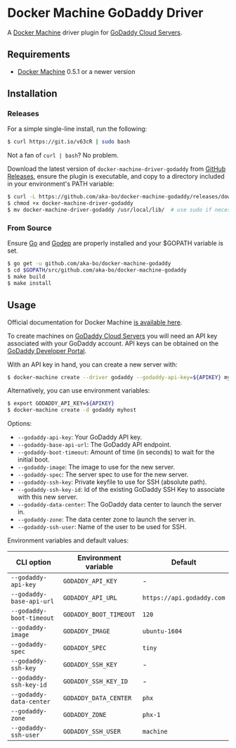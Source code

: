 # Docker Machine GoDaddy Driver

A [Docker Machine](https://docs.docker.com/machine/) driver plugin for [GoDaddy Cloud Servers](https://www.godaddy.com/pro/cloud-servers).

## Requirements

  * [Docker Machine](https://docs.docker.com/machine/install-machine/) 0.5.1 or a newer version

## Installation

### Releases

For a simple single-line install, run the following:

```bash
$ curl https://git.io/v63cR | sudo bash
```

Not a fan of `curl | bash`? No problem.

Download the latest version of `docker-machine-driver-godaddy` from [GitHub Releases](https://github.com/1and1/docker-machine-driver-oneandone/releases),
ensure the plugin is executable, and copy to a directory included in your environment's PATH variable:

```bash
$ curl -L https://github.com/aka-bo/docker-machine-godaddy/releases/download/v1.0.0/docker-machine-driver-godaddy-$(uname -s) > docker-machine-driver-godaddy
$ chmod +x docker-machine-driver-godaddy
$ mv docker-machine-driver-godaddy /usr/local/lib/  # use sudo if necessary
```

### From Source

Ensure [Go](http://www.golang.org) and [Godep](https://github.com/tools/godep) are properly installed and your $GOPATH variable is set.

```bash
$ go get -u github.com/aka-bo/docker-machine-godaddy
$ cd $GOPATH/src/github.com/aka-bo/docker-machine-godaddy
$ make build
$ make install
```

## Usage

Official documentation for Docker Machine [is available here](https://docs.docker.com/machine/).

To create machines on [GoDaddy Cloud Servers](https://www.godaddy.com/pro/cloud-servers)
you will need an API key associated with your GoDaddy account. API keys can be obtained
on the [GoDaddy Developer Portal](https://developer.godaddy.com/keys/).

With an API key in hand, you can create a new server with:

```bash
$ docker-machine create --driver godaddy --godaddy-api-key=${APIKEY} myhost
```

Alternatively, you can use environment variables:

```bash
$ export GODADDY_API_KEY=${APIKEY}
$ docker-machine create -d godaddy myhost
```

Options:

-   `--godaddy-api-key`: Your GoDaddy API key.
-   `--godaddy-base-api-url`: The GoDaddy API endpoint.
-   `--godaddy-boot-timeout`: Amount of time (in seconds) to wait for the initial boot.
-   `--godaddy-image`: The image to use for the new server.
-   `--godaddy-spec`: The server spec to use for the new server.
-   `--godaddy-ssh-key`: Private keyfile to use for SSH (absolute path).
-   `--godaddy-ssh-key-id`: Id of the existing GoDaddy SSH Key to associate with this new server.
-   `--godaddy-data-center`: The GoDaddy data center to launch the server in.
-   `--godaddy-zone`: The data center zone to launch the server in.
-   `--godaddy-ssh-user`: Name of the user to be used for SSH.



Environment variables and default values:

| CLI option                      | Environment variable         | Default                           |
| ------------------------------- | ---------------------------- | --------------------------------- |
| `--godaddy-api-key`             | `GODADDY_API_KEY`            | -                                 |
| `--godaddy-base-api-url`        | `GODADDY_API_URL`            | `https://api.godaddy.com`         |
| `--godaddy-boot-timeout`        | `GODADDY_BOOT_TIMEOUT`       | `120`                             |
| `--godaddy-image`               | `GODADDY_IMAGE`              | `ubuntu-1604`                     |
| `--godaddy-spec`                | `GODADDY_SPEC`               | `tiny`                            |
| `--godaddy-ssh-key`             | `GODADDY_SSH_KEY`            | -                                 |
| `--godaddy-ssh-key-id`          | `GODADDY_SSH_KEY_ID`         | -                                 |
| `--godaddy-data-center`         | `GODADDY_DATA_CENTER`        | `phx`                             |
| `--godaddy-zone`                | `GODADDY_ZONE`               | `phx-1`                           |
| `--godaddy-ssh-user`            | `GODADDY_SSH_USER`           | `machine`                         |
